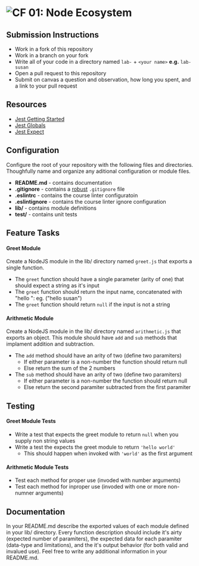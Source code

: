![CF](https://camo.githubusercontent.com/70edab54bba80edb7493cad3135e9606781cbb6b/687474703a2f2f692e696d6775722e636f6d2f377635415363382e706e67) 01: Node Ecosystem
===

## Submission Instructions
* Work in a fork of this repository
* Work in a branch on your fork
* Write all of your code in a directory named `lab-` + `<your name>` **e.g.** `lab-susan`
* Open a pull request to this repository
* Submit on canvas a question and observation, how long you spent, and a link to your pull request

## Resources  
* [Jest Getting Started](https://facebook.github.io/jest/docs/en/getting-started.html)
* [Jest Globals](https://facebook.github.io/jest/docs/en/api.html#content)
* [Jest Expect](https://facebook.github.io/jest/docs/en/expect.html#content)

## Configuration 
Configure the root of your repository with the following files and directories. Thoughfully name and organize any aditional configuration or module files.
* **README.md** - contains documentation
* **.gitignore** - contains a [robust](http://gitignore.io) `.gitignore` file 
* **.eslintrc** - contains the course linter configuratoin
* **.eslintignore** - contains the course linter ignore configuration
* **lib/** - contains module definitions
* **__test__/** - contains unit tests

## Feature Tasks
#### Greet Module
Create a NodeJS module in the lib/ directory named `greet.js` that exports a single function. 
* The `greet` function should have a single parameter (arity of one) that should expect a string as it's input
* The `greet` function should return the input name, concatenated with "hello ": eg. ("hello susan")
* The `greet` function should return `null` if the input is not a string

#### Arithmetic Module
Create a NodeJS module in the lib/ directory named `arithmetic.js` that exports an object. This module should have `add` and `sub` methods that implament addition and subtraction.  
* The `add` method should have an arity of two (define two paramiters)
  * If either parameter is a non-number the function should return null
  * Else return the sum of the 2 numbers
* The `sub` method should have an arity of two (define two paramiters)
  * If either parameter is a non-number the function should return null
  * Else return the second paramiter subtracted from the first paramiter

## Testing  
#### Greet Module Tests
* Write a test that expects the greet module to return `null` when you supply non string values
* Write a test the expects the greet module to return `'hello world'`
  * This should happen when invoked with `'world'` as the first argument

#### Arithmetic Module Tests
* Test each method for proper use (invoded with number arguments)
* Test each method for inproper use (invoded with one or more non-numner arguments)

## Documentation  
In your README.md describe the exported values of each module defined in your lib/ directory. Every function description should include it's airty (expected number of paramiters), the expected data for each paramiter (data-type and limitations), and the it's output behavior (for both valid and invalued use). Feel free to write any additional information in your README.md.
